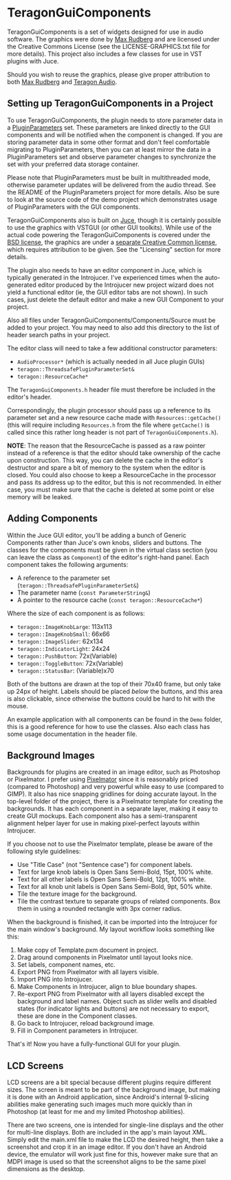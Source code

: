 TeragonGuiComponents
====================

TeragonGuiComponents is a set of widgets designed for use in audio software.
The graphics were done by [Max Rudberg][5] and are licensed under the Creative
Commons License (see the LICENSE-GRAPHICS.txt file for more details). This
project also includes a few classes for use in VST plugins with Juce.

Should you wish to reuse the graphics, please give proper attribution to both
[Max Rudberg][5] and [Teragon Audio][6].


Setting up TeragonGuiComponents in a Project
--------------------------------------------

To use TeragonGuiComponents, the plugin needs to store parameter data in a
[PluginParameters][1] set. These parameters are linked directly to the GUI
components and will be notified when the component is changed. If you are
storing parameter data in some other format and don't feel comfortable
migrating to PluginParameters, then you can at least mirror the data in a
PluginParameters set and observe parameter changes to synchronize the set with
your preferred data storage container.

Please note that PluginParameters must be built in multithreaded mode,
otherwise parameter updates will be delivered from the audio thread. See the
README of the PluginParameters project for more details. Also be sure to look
at the source code of the demo project which demonstrates usage of
PluginParameters with the GUI components.

TeragonGuiComponents also is built on [Juce][2], though it is certainly
possible to use the graphics with VSTGUI (or other GUI toolkits). While use of
the actual code powering the TeragonGuiComponents is covered under the [BSD
license][3], the graphics are under a [separate Creative Common license][4],
which requires attribution to be given. See the "Licensing" section for more
details.

The plugin also needs to have an editor component in Juce, which is typically
generated in the Introjucer. I've experienced times when the auto-generated
editor produced by the Introjucer new project wizard does not yield a
functional editor (ie, the GUI editor tabs are not shown). In such cases, just
delete the default editor and make a new GUI Component to your project.

Also all files under TeragonGuiComponents/Components/Source must be added to
your project. You may need to also add this directory to the list of header
search paths in your project.

The editor class will need to take a few additional constructor parameters:

* `AudioProcessor*` (which is actually needed in all Juce plugin GUIs)
* `teragon::ThreadsafePluginParameterSet&`
* `teragon::ResourceCache*`

The `TeragonGuiComponents.h` header file must therefore be included in the
editor's header.

Correspondingly, the plugin processor should pass up a reference to its
parameter set and a new resource cache made with `Resources::getCache()` (this
will require including `Resources.h` from the file where `getCache()` is
called since this rather long header is not part of `TeragonGuiComponents.h`).

**NOTE**: The reason that the ResourceCache is passed as a raw pointer instead
of a reference is that the editor should take ownership of the cache upon
construction. This way, you can delete the cache in the editor's destructor
and spare a bit of memory to the system when the editor is closed. You could
also choose to keep a ResourceCache in the processor and pass its address up
to the editor, but this is not recommended. In either case, you must make sure
that the cache is deleted at some point or else memory will be leaked.


Adding Components
-----------------

Within the Juce GUI editor, you'll be adding a bunch of Generic Components
rather than Juce's own knobs, sliders and buttons. The classes for the
components must be given in the virtual class section (you can leave the class
as `Component`) of the editor's right-hand panel. Each component takes the
following arguments:

* A reference to the parameter set (`teragon::ThreadsafePluginParameterSet&`)
* The parameter name (`const ParameterString&`)
* A pointer to the resource cache (`const teragon::ResourceCache*`)

Where the size of each component is as follows:

* `teragon::ImageKnobLarge`: 113x113
* `teragon::ImageKnobSmall`: 66x66
* `teragon::ImageSlider`: 62x134
* `teragon::IndicatorLight`: 24x24
* `teragon::PushButton`: 72x(Variable)
* `teragon::ToggleButton`: 72x(Variable)
* `teragon::StatusBar`: (Variable)x70

Both of the buttons are drawn at the top of their 70x40 frame, but only take
up 24px of height. Labels should be placed *below* the buttons, and this area
is also clickable, since otherwise the buttons could be hard to hit with the
mouse.

An example application with all components can be found in the `Demo` folder,
this is a good reference for how to use the classes. Also each class has some
usage documentation in the header file.


Background Images
-----------------

Backgrounds for plugins are created in an image editor, such as Photoshop or
Pixelmator. I prefer using [Pixelmator][7] since it is reasonably priced
(compared to Photoshop) and very powerful while easy to use (compared to
GIMP). It also has nice snapping gridlines for doing accurate layout. In the
top-level folder of the project, there is a Pixelmator template for creating
the backgrounds. It has each component in a separate layer, making it easy to
create GUI mockups. Each component also has a semi-transparent alignment
helper layer for use in making pixel-perfect layouts within Introjucer.

If you choose not to use the Pixelmator template, please be aware of the
following style guidelines:

* Use "Title Case" (not "Sentence case") for component labels.
* Text for large knob labels is Open Sans Semi-Bold, 15pt, 100% white.
* Text for all other labels is Open Sans Semi-Bold, 12pt, 100% white.
* Text for all knob unit labels is Open Sans Semi-Bold, 9pt, 50% white.
* Tile the texture image for the background.
* Tile the contrast texture to separate groups of related components. Box
  them in using a rounded rectangle with 3px corner radius.

When the background is finished, it can be imported into the Introjucer for
the main window's background. My layout workflow looks something like this:

1. Make copy of Template.pxm document in project.
2. Drag around components in Pixelmator until layout looks nice.
3. Set labels, component names, etc.
4. Export PNG from Pixelmator with all layers visible.
5. Import PNG into Introjucer.
6. Make Components in Introjucer, align to blue boundary shapes.
7. Re-export PNG from Pixelmator with all layers disabled except the
   background and label names. Object such as slider wells and disabled states
   (for indicator lights and buttons) are not necessary to export, these are
   done in the Component classes.
8. Go back to Introjucer, reload background image.
9. Fill in Component parameters in Introjucer.

That's it! Now you have a fully-functional GUI for your plugin.


LCD Screens
-----------

LCD screens are a bit special because different plugins require different
sizes. The screen is meant to be part of the background image, but making it
is done with an Android application, since Android's internal 9-slicing
abilities make generating such images much more quickly than in Photoshop (at
least for me and my limited Photoshop abilities).

There are two screens, one is intended for single-line displays and the other
for multi-line displays. Both are included in the app's main layout XML.
Simply edit the main.xml file to make the LCD the desired height, then take a
screenshot and crop it in an image editor. If you don't have an Android
device, the emulator will work just fine for this, however make sure that an
MDPI image is used so that the screenshot aligns to be the same pixel
dimensions as the desktop.


[1]: https://github.com/teragonaudio/PluginParameters
[2]: http://www.juce.com
[3]: https://github.com/teragonaudio/TeragonGuiComponents/blob/master/LICENSE-GRAPHICS.txt
[4]: https://github.com/teragonaudio/TeragonGuiComponents/blob/master/LICENSE-CODE.txt
[5]: http://www.maxrudberg.com
[6]: http://www.teragonaudio.com
[7]: http://www.pixelmator.com
